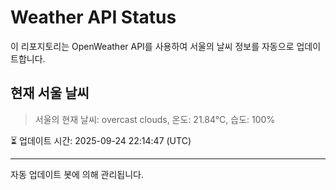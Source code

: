 
# Weather API Status

이 리포지토리는 OpenWeather API를 사용하여 서울의 날씨 정보를 자동으로 업데이트합니다.

## 현재 서울 날씨
> 서울의 현재 날씨: overcast clouds, 온도: 21.84°C, 습도: 100%

⏳ 업데이트 시간: 2025-09-24 22:14:47 (UTC)

---
자동 업데이트 봇에 의해 관리됩니다.
